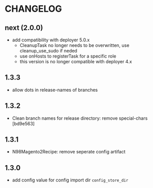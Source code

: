 # CHANGELOG

## next (2.0.0)

- add compatibility with deployer 5.0.x
    - CleanupTask no longer needs to be overwritten, use cleanup_use_sudo if neded
    - use onHosts to registerTask for a specific role
    - this version is no longer compatible with deployer 4.x

## 1.3.3

- allow dots in release-names of branches

## 1.3.2

- Clean branch names for release directory: remove special-chars [bd9e563]

## 1.3.1

- N98Magento2Recipe: remove seperate config artifact

## 1.3.0

- add config value for config import dir `config_store_dir`
